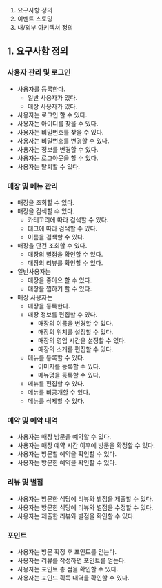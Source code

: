 1. 요구사항 정의
2. 이벤트 스토밍
3. 내/외부 아키텍쳐 정의

## 1. 요구사항 정의

### 사용자 관리 및 로그인
- 사용자를 등록한다.
	- 일반 사용자가 있다.
	- 매장 사용자가 있다.
- 사용자는 로그인 할 수 있다.
- 사용자는 아이디를 찾을 수 있다.
- 사용자는 비밀번호를 찾을 수 있다.
- 사용자는 비밀번호를 변경할 수 있다.
- 사용자는 정보를 변경할 수 있다.
- 사용자는 로그아웃을 할 수 있다.
- 사용자는 탈퇴할 수 있다.

### 매장 및 메뉴 관리
- 매장을 조회할 수 있다. 
- 매장을 검색할 수 있다. 
	- 카테고리에 따라 검색할 수 있다.
	- 태그에 따라 검색할 수 있다.
	- 이름을 검색할 수 있다.
- 매장을 단건 조회할 수 있다.
	- 매장의 별점을 확인할 수 있다.
	- 매장의 리뷰를 확인할 수 있다.
- 일반사용자는
	- 매장을 좋아요 할 수 있다.
	- 매장을 찜하기 할 수 있다.
- 매장 사용자는
	- 매장을 등록한다.
	- 매장 정보를 편집할 수 있다.
		- 매장의 이름을 변경할 수 있다.
		- 매장의 위치를 설정할 수 있다.
		- 매장의 영업 시간을 설정할 수 있다.
		- 매장의 소개를 편집할 수 있다.
	- 메뉴를 등록할 수 있다.
		- 이미지를 등록할 수 있다.
		- 메뉴명을 등록할 수 있다.
	- 메뉴를 편집할 수 있다.
	- 메뉴를 비공개할 수 있다.
	- 메뉴를 삭제할 수 있다.

### 예약 및 예약 내역
- 사용자는 매장 방문을 예약할 수 있다.
- 사용자는 매장 예약 시간 이후에 방문을 확정할 수 있다.
- 사용자는 방문할 예약을 확인할 수 있다.
- 사용자는 방문한 예약을 확인할 수 있다.

### 리뷰 및 별점
- 사용자는 방문한 식당에 리뷰와 별점을 제출할 수 있다.
- 사용자는 방문한 식당에 리뷰와 별점을 수정할 수 있다.
- 사용자는 제출한 리뷰와 별점을 확인할 수 있다.


### 포인트
- 사용자는 방문 확정 후 포인트를 얻는다.
- 사용자는 리뷰를 작성하면 포인트를 얻는다.
- 사용자는 포인트 총 점을 확인할 수 있다.
- 사용자는 포인드 획득 내역을 확인할 수 있다.

